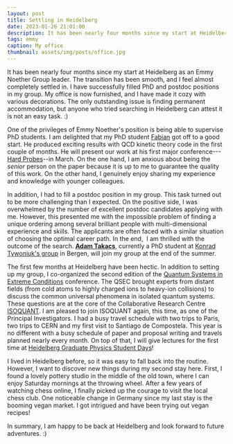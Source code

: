 ```yaml
---
layout: post
title: Settling in Heidelberg
date: 2023-01-26 21:01:00
description: It has been nearly four months since my start at Heidelberg as an Emmy Noether Group leader.
tags: emmy
caption: My office
thumbnail: assets/img/posts/office.jpg
---
```



It has been nearly four months since my start at Heidelberg as an Emmy Noether Group leader. 
The transition has been smooth, and I feel almost completely settled in. I have successfully filled PhD and postdoc positions in my group.
My office is now furnished, and I have made it cozy with various decorations. The only outstanding issue is finding permanent accommodation, but anyone who tried searching in Heidelberg can attest it is not an easy task. :)

One of the privileges of Emmy Noether's position is being able to supervise PhD students. I am delighted that my PhD student [Fabian](/people) got off to a good start. He produced exciting results with QCD kinetic theory code in the first couple of months. He will present our work at his first major conference---[Hard Probes](https://wwuindico.uni-muenster.de/event/1409/)--in March. On the one hand, I am anxious about being the _senior_ person on the paper because it is up to me to guarantee the quality of this work. On the other hand, I genuinely enjoy sharing my experience and knowledge with younger colleagues.

In addition, I had to fill a postdoc position in my group. This task turned out to be more challenging than I expected.
On the positive side, I was overwhelmed by the number of excellent postdoc candidates applying with me. However, this presented me with the impossible problem of finding a unique ordering among several brilliant people with multi-dimensional experience and skills. The applicants are often faced with a similar situation of choosing the optimal career path.
In the end,  I am thrilled with the outcome of the search. [**Adam Takacs**](/people), currently a PhD student at [Konrad Tywoniuk's group](https://thermaljets.w.uib.no/team/) in Bergen, will join my group at the end of the summer.

The first few months at Heidelberg have been hectic. In addition to setting up my group, I co-organized the second edition of the [Quantum Systems in Extreme Conditions](https://indico.physi.uni-heidelberg.de/event/504/) conference. The QSEC brought experts from distant fields (from cold atoms to highly charged ions to heavy-ion collisions) to discuss the common universal phenomena in isolated quantum systems. These questions are at the core of the Collaborative Research Centre [ISOQUANT](https://www.isoquant-heidelberg.de).
I am pleased to join ISOQUANT again, this time, as one of the Principal Investigators. I had a busy travel schedule with two trips to Paris, two trips to CERN and my first visit to Santiago de Compostela. This year is no different with a busy schedule of paper and proposal writing and travels planned nearly every month. On top of that, I will give lectures for the first time at [Heidelberg Graduate Physics Student Days](https://www.physik.uni-heidelberg.de/graddays/20231)!

I lived in Heidelberg before, so it was easy to fall back into the routine. However, I want to discover new things during my second stay here. First, I found a lovely pottery studio in the middle of the old town, where I can enjoy Saturday mornings at the throwing wheel. After a few years of watching chess online, I finally picked up the courage to visit the local chess club. One noticeable change in Germany since my last stay is the booming vegan market. I got intrigued and have been trying out vegan recipes!

In summary, I am happy to be back at Heidelberg and look forward to future adventures. :)



